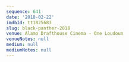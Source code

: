 ```yaml
---
sequence: 641
date: '2018-02-22'
imdbId: tt1825683
slug: black-panther-2018
venue: Alamo Drafthouse Cinema - One Loudoun
venueNotes: null
medium: null
mediumNotes: null
---
```


